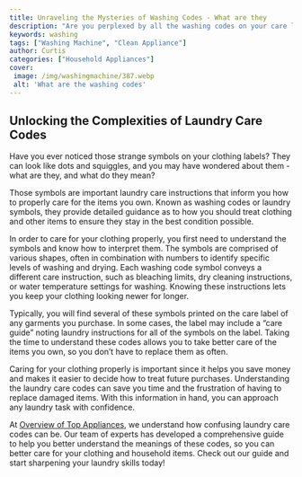 ```yaml
---
title: Unraveling the Mysteries of Washing Codes - What are they
description: "Are you perplexed by all the washing codes on your care labels Dive into this blog post and learn how to read them and make the most out of laundering your clothes"
keywords: washing
tags: ["Washing Machine", "Clean Appliance"]
author: Curtis
categories: ["Household Appliances"]
cover: 
 image: /img/washingmachine/387.webp
 alt: 'What are the washing codes'
---
```

## Unlocking the Complexities of Laundry Care Codes
Have you ever noticed those strange symbols on your clothing labels? They can look like dots and squiggles, and you may have wondered about them - what are they, and what do they mean? 

Those symbols are important laundry care instructions that inform you how to properly care for the items you own. Known as washing codes or laundry symbols, they provide detailed guidance as to how you should treat clothing and other items to ensure they stay in the best condition possible.

In order to care for your clothing properly, you first need to understand the symbols and know how to interpret them. The symbols are comprised of various shapes, often in combination with numbers to identify specific levels of washing and drying. Each washing code symbol conveys a different care instruction, such as bleaching limits, dry cleaning instructions, or water temperature settings for washing. Knowing these instructions lets you keep your clothing looking newer for longer.

Typically, you will find several of these symbols printed on the care label of any garments you purchase. In some cases, the label may include a “care guide” noting laundry instructions for all of the symbols on the label. Taking the time to understand these codes allows you to take better care of the items you own, so you don’t have to replace them as often.

Caring for your clothing properly is important since it helps you save money and makes it easier to decide how to treat future purchases. Understanding the laundry care codes can save you time and the frustration of having to replace damaged items. With this information in hand, you can approach any laundry task with confidence.

At [Overview of Top Appliances](./pages/appliance-overview), we understand how confusing laundry care codes can be. Our team of experts has developed a comprehensive guide to help you better understand the meanings of these codes, so you can better care for your clothing and household items. Check out our guide and start sharpening your laundry skills today!

